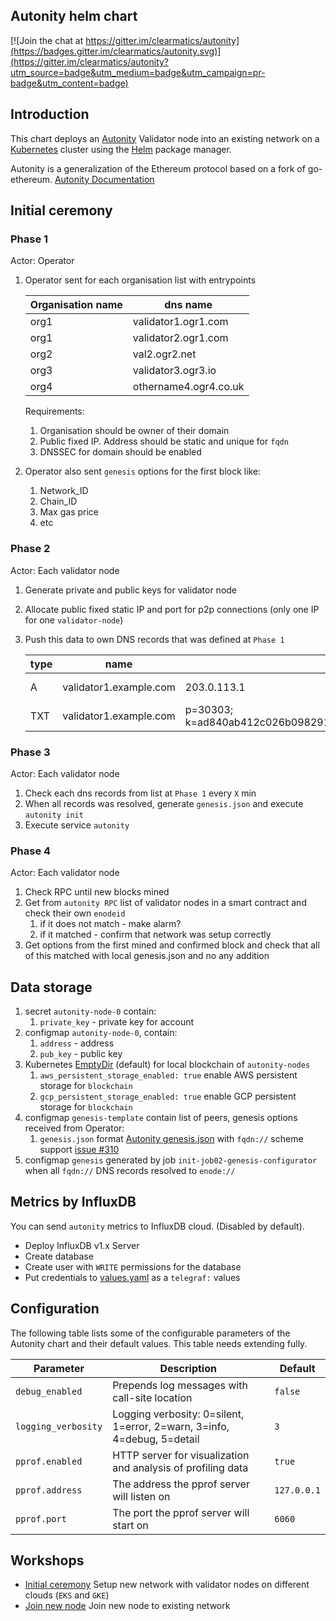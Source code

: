 ## Autonity helm chart

[![Join the chat at https://gitter.im/clearmatics/autonity](https://badges.gitter.im/clearmatics/autonity.svg)](https://gitter.im/clearmatics/autonity?utm_source=badge&utm_medium=badge&utm_campaign=pr-badge&utm_content=badge)

## Introduction
This chart deploys an [Autonity](https://www.autonity.io/) Validator node into an existing network on a [Kubernetes](http://kubernetes.io) cluster using the [Helm](https://helm.sh) package manager.

Autonity is a generalization of the Ethereum protocol based on a fork of go-ethereum. [Autonity Documentation](https://docs.autonity.io)

## Initial ceremony
### Phase 1
Actor: Operator
1. Operator sent for each organisation list with entrypoints

    | Organisation name | dns name |
    |-------------------|----------|
    | org1  | validator1.ogr1.com   |
    | org1  | validator2.ogr1.com   |
    | org2  | val2.ogr2.net   |
    | org3  | validator3.ogr3.io    |
    | org4  | othername4.ogr4.co.uk |

    Requirements:
    1. Organisation should be owner of their domain
    1. Public fixed IP. Address should be static and unique for `fqdn`
    1. DNSSEC for domain should be enabled
1. Operator also sent `genesis` options for the first block like:
    1. Network_ID
    1. Chain_ID
    1. Max gas price
    1. etc

### Phase 2
Actor: Each validator node
1. Generate  private and public keys for validator node
1. Allocate public fixed static IP and port for p2p connections (only one IP for one `validator-node`)
1. Push this data to own DNS records that was defined at `Phase 1`

    | type | name | value | TTL |
    |------|-------------------|-------------|---|
    | A    | validator1.example.com      | 203.0.113.1 | 1 min |
    | TXT  | validator1.example.com  |p=30303; k=ad840ab412c026b098291f5ab56f923214469c61d4a8be41334c9a00e2dc84a8ff9a5035b3683184ea79902436454a7a00e966de45ff46dbd118e426edd4b2d0| 1 min |

### Phase 3
Actor: Each validator node
1. Check each dns records from list at `Phase 1` every `X` min
1. When all records was resolved, generate `genesis.json` and execute `autonity init`
1. Execute service `autonity`

### Phase 4
Actor: Each validator node
1. Check RPC until new blocks mined
1. Get from `autonity RPC` list of validator nodes in a smart contract and check their own `enodeid`
    1. if it does not match - make alarm?
    1. if it matched - confirm that network was setup correctly
1. Get options from the first mined and confirmed block and check that all of this matched with local genesis.json and no any addition

## Data storage
1. secret `autonity-node-0` contain:
   1. `private_key` - private key for account
1. configmap `autonity-node-0`, contain:
   1. `address` - address
   1. `pub_key` - public key
1. Kubernetes [EmptyDir](https://kubernetes.io/docs/concepts/storage/volumes/#emptydir) (default) for local blockchain
of `autonity-nodes`
   1. `aws_persistent_storage_enabled: true` enable AWS persistent storage for `blockchain`
   1. `gcp_persistent_storage_enabled: true` enable GCP persistent storage for `blockchain`
1. configmap `genesis-template` contain list of peers, genesis options received from Operator:
   1. `genesis.json`  format [Autonity genesis.json](https://github.com/clearmatics/autonity/wiki/Genesis-File-Configuration)
   with `fqdn://` scheme support [issue #310](https://github.com/clearmatics/autonity/issues/310)
1. configmap `genesis` generated by job `init-job02-genesis-configurator` when all `fqdn://` DNS records resolved to `enode://`

## Metrics by InfluxDB
You can send `autonity` metrics to InfluxDB cloud. (Disabled by default).
* Deploy InfluxDB v1.x Server
* Create database
* Create user with `WRITE` permissions for the database
* Put credentials to [values.yaml](./values.yaml) as a `telegraf:` values

## Configuration
The following table lists some of the configurable parameters of the Autonity chart and their default values. This table needs extending fully.

| Parameter                         | Description                                   | Default                               |
|-----------------------------------|-----------------------------------------------|---------------------------------------|
| `debug_enabled`                   | Prepends log messages with call-site location | `false`                               |
| `logging_verbosity`               | Logging verbosity: 0=silent, 1=error, 2=warn, 3=info, 4=debug, 5=detail | `3`         |
| `pprof.enabled`                   | HTTP server for visualization and analysis of profiling data | `true`                 |
| `pprof.address`                   | The address the pprof server will listen on   | `127.0.0.1`                           |
| `pprof.port`                      | The port the pprof server will start on       | `6060`                                |

## Workshops
* [Initial ceremony](./docs/workshop_initial_ceremony.md) Setup new network with validator nodes on different clouds (`EKS` and `GKE`)
* [Join new node](./docs/workshop_join_new_node.md) Join new node to existing network
